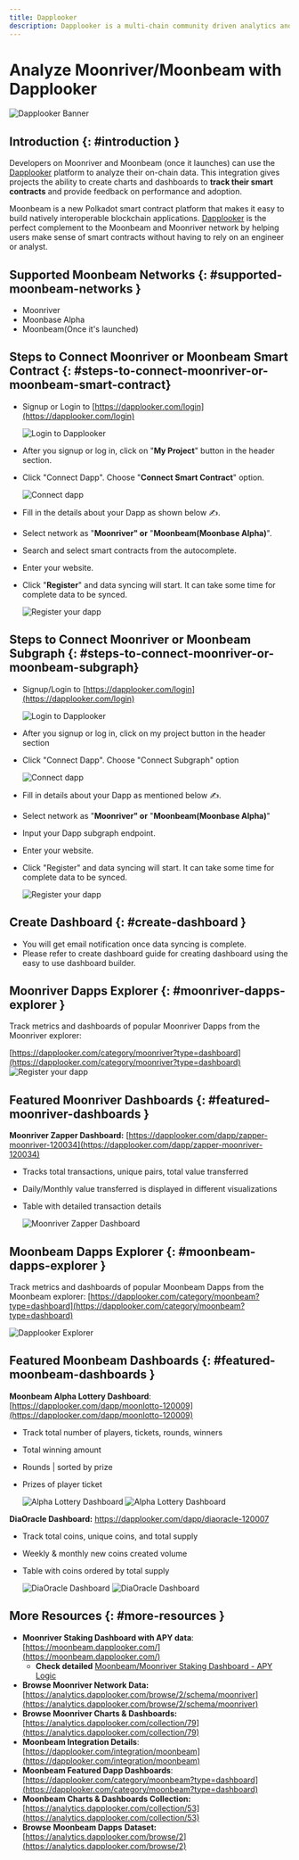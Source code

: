 ```yaml
---
title: Dapplooker
description: Dapplooker is a multi-chain community driven analytics and visualization platform for blockchain networks and Dapps.
---
```


# Analyze Moonriver/Moonbeam with Dapplooker

![Dapplooker Banner](/images/builders/integrations/analyze/dapplooker/dapplooker-banner.png)

## Introduction {: #introduction }

Developers on Moonriver and Moonbeam (once it launches) can use the [Dapplooker](https://dapplooker.com/) platform to analyze their on-chain data. This integration gives projects the ability to create charts and dashboards to **track their smart contracts** and provide feedback on performance and adoption.

Moonbeam is a new Polkadot smart contract platform that makes it easy to build natively interoperable blockchain applications. [Dapplooker](https://dapplooker.com/) is the perfect complement to the Moonbeam and Moonriver network by helping users make sense of smart contracts without having to rely on an engineer or analyst.

## Supported Moonbeam Networks {: #supported-moonbeam-networks }

- Moonriver
- Moonbase Alpha
- Moonbeam(Once it's launched)

## Steps to Connect Moonriver or Moonbeam Smart Contract {: #steps-to-connect-moonriver-or-moonbeam-smart-contract}

- Signup or Login to [https://dapplooker.com/login](https://dapplooker.com/login)

  ![Login to Dapplooker](/images/builders/integrations/analyze/dapplooker/dapplooker-1.png)

- After you signup or log in, click on "**My Project**" button in the header section.

- Click "Connect Dapp". Choose "**Connect Smart Contract**" option.

  ![Connect dapp](/images/builders/integrations/analyze/dapplooker/dapplooker-2.png)

- Fill in the details about your Dapp as shown below ✍️.
- Select network as "**Moonriver" or** "**Moonbeam(Moonbase Alpha)**".
- Search and select smart contracts from the autocomplete.
- Enter your website.
- Click "**Register**" and data syncing will start. It can take some time for complete data to be synced.

  ![Register your dapp](/images/builders/integrations/analyze/dapplooker/dapplooker-3.png)

## Steps to Connect Moonriver or Moonbeam Subgraph {: #steps-to-connect-moonriver-or-moonbeam-subgraph}

- Signup/Login to [https://dapplooker.com/login](https://dapplooker.com/login)

  ![Login to Dapplooker](/images/builders/integrations/analyze/dapplooker/dapplooker-1.png)

- After you signup or log in, click on my project button in the header section

- Click "Connect Dapp". Choose "Connect Subgraph" option

  ![Connect dapp](/images/builders/integrations/analyze/dapplooker/dapplooker-4.png)

- Fill in details about your Dapp as mentioned below ✍️.
- Select network as "**Moonriver" or** "**Moonbeam(Moonbase Alpha)**"
- Input your Dapp subgraph endpoint.
- Enter your website.
- Click "Register" and data syncing will start. It can take some time for complete data to be synced.

  ![Register your dapp](/images/builders/integrations/analyze/dapplooker/dapplooker-5.png)

## Create Dashboard {: #create-dashboard }

- You will get email notification once data syncing is complete.
- Please refer to create dashboard guide for creating dashboard using the easy to use dashboard builder.

## Moonriver Dapps Explorer {: #moonriver-dapps-explorer }

Track metrics and dashboards of popular Moonriver Dapps from the Moonriver explorer:

[https://dapplooker.com/category/moonriver?type=dashboard](https://dapplooker.com/category/moonriver?type=dashboard)
![Register your dapp](/images/builders/integrations/analyze/dapplooker/dapplooker-6.png)

## Featured Moonriver Dashboards {: #featured-moonriver-dashboards }

**Moonriver Zapper Dashboard:** [https://dapplooker.com/dapp/zapper-moonriver-120034](https://dapplooker.com/dapp/zapper-moonriver-120034)

- Tracks total transactions, unique pairs, total value transferred
- Daily/Monthly value transferred is displayed in different visualizations
- Table with detailed transaction details

  ![Moonriver Zapper Dashboard](/images/builders/integrations/analyze/dapplooker/dapplooker-10.png)

## Moonbeam Dapps Explorer {: #moonbeam-dapps-explorer }

Track metrics and dashboards of popular Moonbeam Dapps from the Moonbeam explorer: [https://dapplooker.com/category/moonbeam?type=dashboard](https://dapplooker.com/category/moonbeam?type=dashboard)

![Dapplooker Explorer](/images/builders/integrations/analyze/dapplooker/dapplooker-7.png)

## Featured Moonbeam Dashboards {: #featured-moonbeam-dashboards }

**Moonbeam Alpha Lottery Dashboard**: [https://dapplooker.com/dapp/moonlotto-120009](https://dapplooker.com/dapp/moonlotto-120009)

- Track total number of players, tickets, rounds, winners
- Total winning amount
- Rounds | sorted by prize
- Prizes of player ticket

  ![Alpha Lottery Dashboard](/images/builders/integrations/analyze/dapplooker/dapplooker-12.png)
  ![Alpha Lottery Dashboard](/images/builders/integrations/analyze/dapplooker/dapplooker-13.png)

**DiaOracle Dashboard:** https://dapplooker.com/dapp/diaoracle-120007

- Track total coins, unique coins, and total supply
- Weekly & monthly new coins created volume
- Table with coins ordered by total supply

  ![DiaOracle Dashboard](/images/builders/integrations/analyze/dapplooker/dapplooker-14.png)
  ![DiaOracle Dashboard](/images/builders/integrations/analyze/dapplooker/dapplooker-15.png)

## More Resources {: #more-resources }

- **Moonriver Staking Dashboard with APY data**: [https://moonbeam.dapplooker.com/](https://moonbeam.dapplooker.com/)
  - **Check detailed** [Moonbeam/Moonriver Staking Dashboard - APY Logic](https://www.notion.so/Moonbeam-Moonriver-Staking-Dashboard-APY-Logic-3c6a810f5a9f46b89effbe9a2cfc898f)
- **Browse Moonriver Network Data:** [https://analytics.dapplooker.com/browse/2/schema/moonriver](https://analytics.dapplooker.com/browse/2/schema/moonriver)
- **Browse Moonriver Charts & Dashboards:** [https://analytics.dapplooker.com/collection/79](https://analytics.dapplooker.com/collection/79)
- **Moonbeam Integration Details**: [https://dapplooker.com/integration/moonbeam](https://dapplooker.com/integration/moonbeam)
- **Moonbeam Featured Dapp Dashboards**: [https://dapplooker.com/category/moonbeam?type=dashboard](https://dapplooker.com/category/moonbeam?type=dashboard)
- **Moonbeam Charts & Dashboards Collection:** [https://analytics.dapplooker.com/collection/53](https://analytics.dapplooker.com/collection/53)
- **Browse** **Moonbeam Dapps** **Dataset:** [https://analytics.dapplooker.com/browse/2](https://analytics.dapplooker.com/browse/2)
